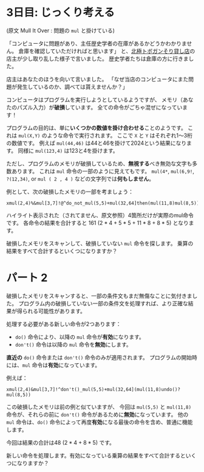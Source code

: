 # 3日目: じっくり考える

(原文 Mull It Over : 問題の `mul` と掛けている)

「コンピュータに問題があり、主任歴史学者の在庫があるかどうかわかりません。
倉庫を確認していただければと思います」
と、[北極トボガンそり貸し店](../../2020/day2/quiz.md)の店主が少し取り乱した様子で言いました。
歴史学者たちは倉庫の方に行きました。

店主はあなたのほうを向いて言いました。
「なぜ当店のコンピュータにまた問題が発生しているのか、調べては貰えませんか？」

コンピュータはプログラムを実行しようとしているようですが、
メモリ（あなたのパズル入力）が**破損**しています。
全ての命令がごちゃ混ぜになっています！

プログラムの目的は、単に**いくつかの数値を掛け合わせる**ことのようです。
これは `mul(X,Y)` のような命令で実行されます。
ここで `X`  と `Y` はそれぞれ1～3桁の数値です。
例えば `mul(44,46)` は44と46を掛けて2024という結果になります。
同様に `mul(123,4)` は123と4を掛けます。

ただし、プログラムのメモリが破損しているため、**無視する**べき無効な文字も多数あります。
これは `mul` 命令の一部のように見えてもです。
`mul(4*`, `mul(6,9!`, `?(12,34)`, or `mul ( 2 , 4 )` などの文字列では**何もしません**。

例として、次の破損したメモリの一部を考ましょう：

```
xmul(2,4)%&mul[3,7]!@^do_not_mul(5,5)+mul(32,64]then(mul(11,8)mul(8,5))
```

ハイライト表示された（されてません、原文参照）4箇所だけが実際のmul命令です。
各命令の結果を合計すると 161 $(2*4 + 5*5 + 11*8 + 8*5)$ となります。

破損したメモリをスキャンして、破損していない `mul` 命令を探します。
乗算の結果をすべて合計するといくつになりますか？

# パート 2

破損したメモリをスキャンすると、一部の条件文もまだ無傷なことに気付きました。
プログラム内の破損していない一部の条件文を処理すれば、より正確な結果が得られる可能性があります。

処理する必要がある新しい命令が2つあります：

- `do()` 命令により、以降の `mul` 命令が**有効**になります。
- `don't()` 命令は以降の `mul` 命令を**無効**にします。

**直近の** `do()` 命令または `don't()` 命令のみが適用されます。
プログラムの開始時には、`mul` 命令は**有効**になっています。

例えば：

```
xmul(2,4)&mul[3,7]!^don't()_mul(5,5)+mul(32,64](mul(11,8)undo()?mul(8,5))
```

この破損したメモリは前の例と似ていますが、
今回は `mul(5,5)` と `mul(11,8)` 命令が、それらの前に `don't()` 命令があるために**無効**になっています。
他の `mul` 命令は、`do()` 命令によって再度**有効**になる最後の命令を含め、普通に機能します。

今回は結果の合計は48 $(2*4 + 8*5)$ です。

新しい命令を処理します。有効になっている乗算の結果をすべて合計するといくつになりますか？
